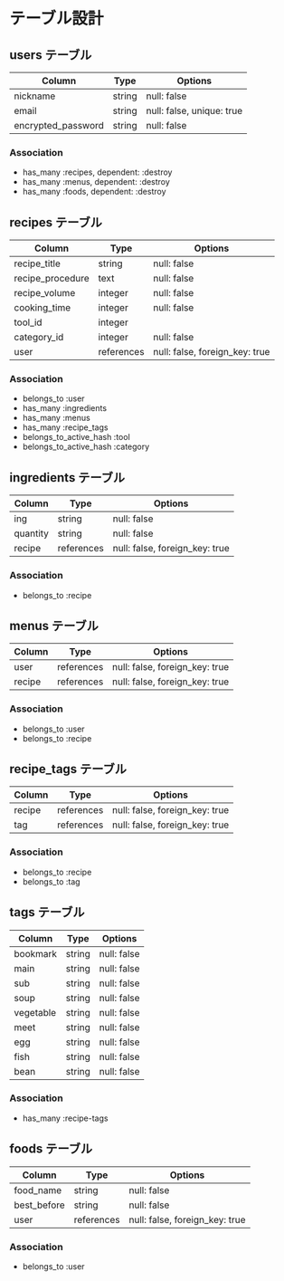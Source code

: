 # テーブル設計

## users テーブル

| Column             | Type    | Options                   |
| ------------------ | ------- | ------------------------- |
| nickname           | string  | null: false               |
| email              | string  | null: false, unique: true |
| encrypted_password | string  | null: false               |

### Association

- has_many :recipes, dependent: :destroy
- has_many :menus,   dependent: :destroy
- has_many :foods,   dependent: :destroy


## recipes テーブル

| Column            | Type       | Options                        |
| ----------------- | ---------- | ------------------------------ |
| recipe_title      | string     | null: false                    |
| recipe_procedure  | text       | null: false                    |
| recipe_volume     | integer    | null: false                    |
| cooking_time      | integer    | null: false                    |
| tool_id           | integer    |                                |
| category_id       | integer    | null: false                    |
| user              | references | null: false, foreign_key: true |

### Association

- belongs_to :user
- has_many   :ingredients
- has_many   :menus
- has_many   :recipe_tags
- belongs_to_active_hash :tool
- belongs_to_active_hash :category


## ingredients テーブル

| Column   | Type       | Options                        |
| -------- | ---------- | ------------------------------ |
| ing      | string     | null: false                    |
| quantity | string     | null: false                    |
| recipe   | references | null: false, foreign_key: true |

### Association

- belongs_to :recipe


## menus テーブル

| Column   | Type       | Options                        |
| -------- | ---------- | ------------------------------ |
| user     | references | null: false, foreign_key: true |
| recipe   | references | null: false, foreign_key: true |

### Association

- belongs_to :user
- belongs_to :recipe


## recipe_tags テーブル

| Column   | Type       | Options                        |
| -------- | ---------- | ------------------------------ |
| recipe   | references | null: false, foreign_key: true |
| tag      | references | null: false, foreign_key: true |

### Association

- belongs_to :recipe
- belongs_to :tag


## tags テーブル

| Column     | Type     | Options        |
| ---------- | -------- | -------------- |
| bookmark   | string   | null: false    |
| main       | string   | null: false    |
| sub        | string   | null: false    |
| soup       | string   | null: false    |
| vegetable  | string   | null: false    |
| meet       | string   | null: false    |
| egg        | string   | null: false    |
| fish       | string   | null: false    |
| bean       | string   | null: false    |

### Association

- has_many   :recipe-tags


## foods テーブル

| Column      | Type       | Options                        |
| ----------- | ---------- | ------------------------------ |
| food_name   | string     | null: false                    |
| best_before | string     | null: false                    |
| user        | references | null: false, foreign_key: true |

### Association

- belongs_to :user